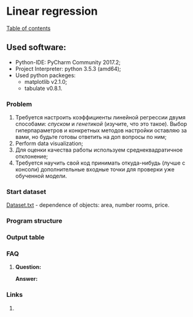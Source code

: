 # Linear regression
[Table of contents](https://github.com/fedy95/MachineLearning/blob/master/README.md)

## Used software:
- Python-IDE: PyCharm Community 2017.2;
- Project Interpreter: python 3.5.3 (amd64);
- Used python packeges:
	- matplotlib v2.1.0;
	- tabulate v0.8.1.

### Problem
1) Требуется настроить коэффициенты линейной регрессии двумя способами: *спуском* и *генетикой* (изучите, что это такое). Выбор гиперпараметров и конкретных методов настройки оставляю за вами, но будьте готовы ответить на доп вопросы по ним;
2) Perform data visualization;
3) Для оценки качества работы используем среднеквадратичное отклонение;
4) Требуется научить свой код принимать откуда-нибудь (лучше с консоли) дополнительные входные точки для проверки уже обученной модели.

### Start dataset
[Dataset.txt](https://github.com/fedy95/MachineLearning/blob/master/2.%20Linear%20regression/dataset.txt) - dependence of objects: area, number rooms, price.

### Program structure

### Output table

### FAQ
1) **Question:**
   
   **Answer:**

### Links
1)

